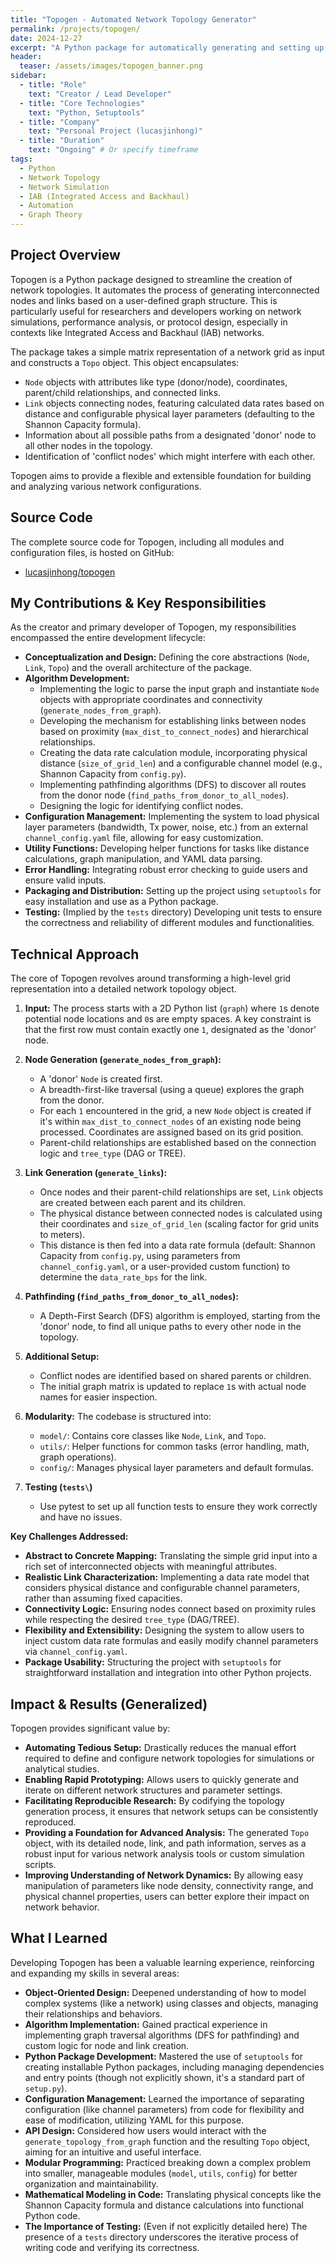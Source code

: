 ```yaml
---
title: "Topogen - Automated Network Topology Generator"
permalink: /projects/topogen/
date: 2024-12-27
excerpt: "A Python package for automatically generating and setting up network topologies, particularly for Integrated Access and Backhaul (IAB) scenarios, from a graph-based input."
header:
  teaser: /assets/images/topogen_banner.png
sidebar:
  - title: "Role"
    text: "Creator / Lead Developer"
  - title: "Core Technologies"
    text: "Python, Setuptools"
  - title: "Company"
    text: "Personal Project (lucasjinhong)"
  - title: "Duration"
    text: "Ongoing" # Or specify timeframe
tags:
  - Python
  - Network Topology
  - Network Simulation
  - IAB (Integrated Access and Backhaul)
  - Automation
  - Graph Theory
---
```


## Project Overview

Topogen is a Python package designed to streamline the creation of network topologies. It automates the process of generating interconnected nodes and links based on a user-defined graph structure. This is particularly useful for researchers and developers working on network simulations, performance analysis, or protocol design, especially in contexts like Integrated Access and Backhaul (IAB) networks.

The package takes a simple matrix representation of a network grid as input and constructs a `Topo` object. This object encapsulates:
*   `Node` objects with attributes like type (donor/node), coordinates, parent/child relationships, and connected links.
*   `Link` objects connecting nodes, featuring calculated data rates based on distance and configurable physical layer parameters (defaulting to the Shannon Capacity formula).
*   Information about all possible paths from a designated 'donor' node to all other nodes in the topology.
*   Identification of 'conflict nodes' which might interfere with each other.

Topogen aims to provide a flexible and extensible foundation for building and analyzing various network configurations.

## Source Code

The complete source code for Topogen, including all modules and configuration files, is hosted on GitHub:
*   [lucasjinhong/topogen](https://github.com/lucasjinhong/topogen)

## My Contributions & Key Responsibilities

As the creator and primary developer of Topogen, my responsibilities encompassed the entire development lifecycle:

*   **Conceptualization and Design:** Defining the core abstractions (`Node`, `Link`, `Topo`) and the overall architecture of the package.
*   **Algorithm Development:**
    *   Implementing the logic to parse the input graph and instantiate `Node` objects with appropriate coordinates and connectivity (`generate_nodes_from_graph`).
    *   Developing the mechanism for establishing links between nodes based on proximity (`max_dist_to_connect_nodes`) and hierarchical relationships.
    *   Creating the data rate calculation module, incorporating physical distance (`size_of_grid_len`) and a configurable channel model (e.g., Shannon Capacity from `config.py`).
    *   Implementing pathfinding algorithms (DFS) to discover all routes from the donor node (`find_paths_from_donor_to_all_nodes`).
    *   Designing the logic for identifying conflict nodes.
*   **Configuration Management:** Implementing the system to load physical layer parameters (bandwidth, Tx power, noise, etc.) from an external `channel_config.yaml` file, allowing for easy customization.
*   **Utility Functions:** Developing helper functions for tasks like distance calculations, graph manipulation, and YAML data parsing.
*   **Error Handling:** Integrating robust error checking to guide users and ensure valid inputs.
*   **Packaging and Distribution:** Setting up the project using `setuptools` for easy installation and use as a Python package.
*   **Testing:** (Implied by the `tests` directory) Developing unit tests to ensure the correctness and reliability of different modules and functionalities.

## Technical Approach

The core of Topogen revolves around transforming a high-level grid representation into a detailed network topology object.

1.  **Input:** The process starts with a 2D Python list (`graph`) where `1`s denote potential node locations and `0`s are empty spaces. A key constraint is that the first row must contain exactly one `1`, designated as the 'donor' node.

2.  **Node Generation (`generate_nodes_from_graph`):**
    *   A 'donor' `Node` is created first.
    *   A breadth-first-like traversal (using a queue) explores the graph from the donor.
    *   For each `1` encountered in the grid, a new `Node` object is created if it's within `max_dist_to_connect_nodes` of an existing node being processed. Coordinates are assigned based on its grid position.
    *   Parent-child relationships are established based on the connection logic and `tree_type` (DAG or TREE).

3.  **Link Generation (`generate_links`):**
    *   Once nodes and their parent-child relationships are set, `Link` objects are created between each parent and its children.
    *   The physical distance between connected nodes is calculated using their coordinates and `size_of_grid_len` (scaling factor for grid units to meters).
    *   This distance is then fed into a data rate formula (default: Shannon Capacity from `config.py`, using parameters from `channel_config.yaml`, or a user-provided custom function) to determine the `data_rate_bps` for the link.

4.  **Pathfinding (`find_paths_from_donor_to_all_nodes`):**
    *   A Depth-First Search (DFS) algorithm is employed, starting from the 'donor' node, to find all unique paths to every other node in the topology.

5.  **Additional Setup:**
    *   Conflict nodes are identified based on shared parents or children.
    *   The initial graph matrix is updated to replace `1`s with actual node names for easier inspection.

6.  **Modularity:** The codebase is structured into:
    *   `model/`: Contains core classes like `Node`, `Link`, and `Topo`.
    *   `utils/`: Helper functions for common tasks (error handling, math, graph operations).
    *   `config/`: Manages physical layer parameters and default formulas.

7.  **Testing (`tests\`)** 
    *   Use pytest to set up all function tests to ensure they work correctly and have no issues.

**Key Challenges Addressed:**

*   **Abstract to Concrete Mapping:** Translating the simple grid input into a rich set of interconnected objects with meaningful attributes.
*   **Realistic Link Characterization:** Implementing a data rate model that considers physical distance and configurable channel parameters, rather than assuming fixed capacities.
*   **Connectivity Logic:** Ensuring nodes connect based on proximity rules while respecting the desired `tree_type` (DAG/TREE).
*   **Flexibility and Extensibility:** Designing the system to allow users to inject custom data rate formulas and easily modify channel parameters via `channel_config.yaml`.
*   **Package Usability:** Structuring the project with `setuptools` for straightforward installation and integration into other Python projects.

## Impact & Results (Generalized)

Topogen provides significant value by:

*   **Automating Tedious Setup:** Drastically reduces the manual effort required to define and configure network topologies for simulations or analytical studies.
*   **Enabling Rapid Prototyping:** Allows users to quickly generate and iterate on different network structures and parameter settings.
*   **Facilitating Reproducible Research:** By codifying the topology generation process, it ensures that network setups can be consistently reproduced.
*   **Providing a Foundation for Advanced Analysis:** The generated `Topo` object, with its detailed node, link, and path information, serves as a robust input for various network analysis tools or custom simulation scripts.
*   **Improving Understanding of Network Dynamics:** By allowing easy manipulation of parameters like node density, connectivity range, and physical channel properties, users can better explore their impact on network behavior.

## What I Learned

Developing Topogen has been a valuable learning experience, reinforcing and expanding my skills in several areas:

*   **Object-Oriented Design:** Deepened understanding of how to model complex systems (like a network) using classes and objects, managing their relationships and behaviors.
*   **Algorithm Implementation:** Gained practical experience in implementing graph traversal algorithms (DFS for pathfinding) and custom logic for node and link creation.
*   **Python Package Development:** Mastered the use of `setuptools` for creating installable Python packages, including managing dependencies and entry points (though not explicitly shown, it's a standard part of `setup.py`).
*   **Configuration Management:** Learned the importance of separating configuration (like channel parameters) from code for flexibility and ease of modification, utilizing YAML for this purpose.
*   **API Design:** Considered how users would interact with the `generate_topology_from_graph` function and the resulting `Topo` object, aiming for an intuitive and useful interface.
*   **Modular Programming:** Practiced breaking down a complex problem into smaller, manageable modules (`model`, `utils`, `config`) for better organization and maintainability.
*   **Mathematical Modeling in Code:** Translating physical concepts like the Shannon Capacity formula and distance calculations into functional Python code.
*   **The Importance of Testing:** (Even if not explicitly detailed here) The presence of a `tests` directory underscores the iterative process of writing code and verifying its correctness.